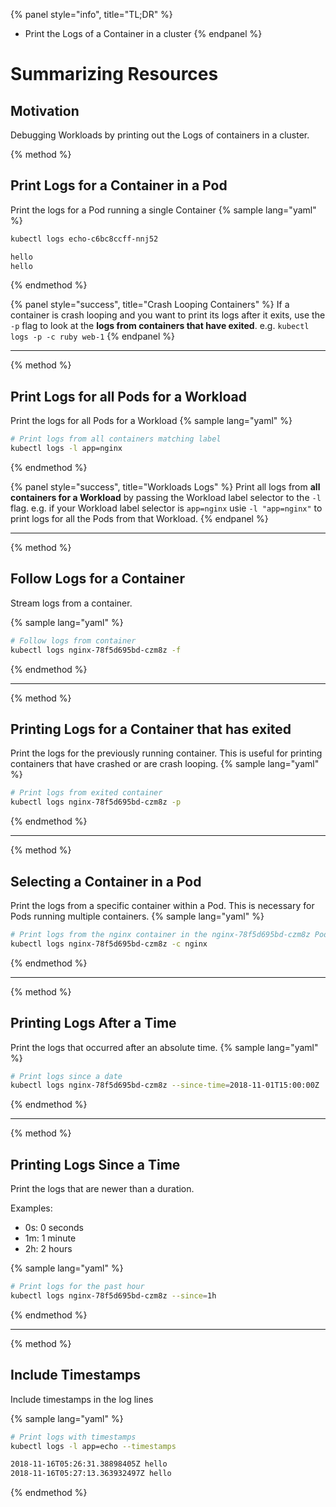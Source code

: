 {% panel style="info", title="TL;DR" %}
- Print the Logs of a Container in a cluster
{% endpanel %}

# Summarizing Resources

## Motivation

Debugging Workloads by printing out the Logs of containers in a cluster.

{% method %}
## Print Logs for a Container in a Pod

Print the logs for a Pod running a single Container
{% sample lang="yaml" %}

```bash
kubectl logs echo-c6bc8ccff-nnj52
```

```bash
hello
hello
```

{% endmethod %}


{% panel style="success", title="Crash Looping Containers" %}
If a container is crash looping and you want to print its logs after it
exits, use the `-p` flag to look at the **logs from containers that have
exited**.  e.g. `kubectl logs -p -c ruby web-1`
{% endpanel %}

---

{% method %}
## Print Logs for all Pods for a Workload

Print the logs for all Pods for a Workload
{% sample lang="yaml" %}

```bash
# Print logs from all containers matching label
kubectl logs -l app=nginx
```

{% endmethod %}

{% panel style="success", title="Workloads Logs" %}
Print all logs from **all containers for a Workload** by passing the
Workload label selector to the `-l` flag.  e.g. if your Workload
label selector is `app=nginx` usie `-l "app=nginx"` to print logs
for all the Pods from that Workload.
{% endpanel %}

---

{% method %}
## Follow Logs for a Container

Stream logs from a container.

{% sample lang="yaml" %}

```bash
# Follow logs from container
kubectl logs nginx-78f5d695bd-czm8z -f
```

{% endmethod %}

---

{% method %}
## Printing Logs for a Container that has exited

Print the logs for the previously running container.  This is useful for printing containers that have
crashed or are crash looping.
{% sample lang="yaml" %}

```bash
# Print logs from exited container
kubectl logs nginx-78f5d695bd-czm8z -p
```

{% endmethod %}

---

{% method %}
## Selecting a Container in a Pod 

Print the logs from a specific container within a Pod.  This is necessary for Pods running multiple
containers.
{% sample lang="yaml" %}

```bash
# Print logs from the nginx container in the nginx-78f5d695bd-czm8z Pod
kubectl logs nginx-78f5d695bd-czm8z -c nginx
```

{% endmethod %}

---

{% method %}
## Printing Logs After a Time

Print the logs that occurred after an absolute time.
{% sample lang="yaml" %}

```bash
# Print logs since a date
kubectl logs nginx-78f5d695bd-czm8z --since-time=2018-11-01T15:00:00Z
```

{% endmethod %}

---

{% method %}
## Printing Logs Since a Time

Print the logs that are newer than a duration.

Examples:

- 0s: 0 seconds
- 1m: 1 minute
- 2h: 2 hours

{% sample lang="yaml" %}

```bash
# Print logs for the past hour
kubectl logs nginx-78f5d695bd-czm8z --since=1h
```

{% endmethod %}

---

{% method %}
## Include Timestamps

Include timestamps in the log lines

{% sample lang="yaml" %}

```bash
# Print logs with timestamps
kubectl logs -l app=echo --timestamps
```

```bash
2018-11-16T05:26:31.38898405Z hello
2018-11-16T05:27:13.363932497Z hello
```

{% endmethod %}